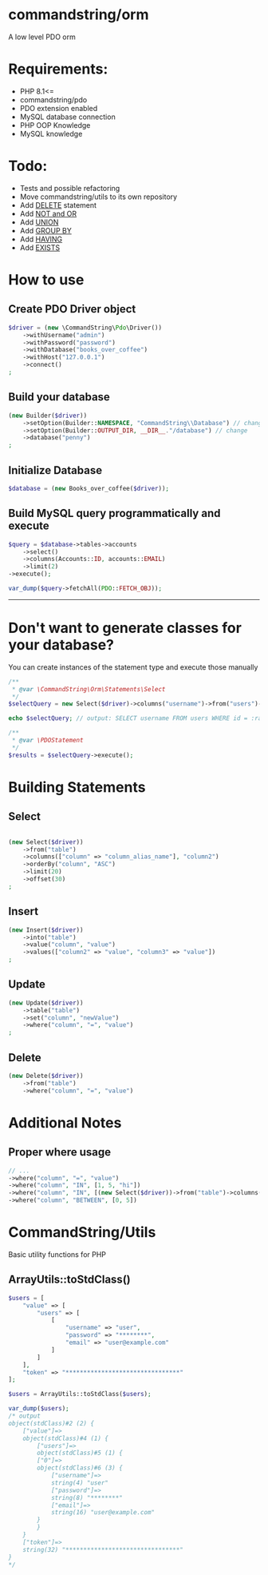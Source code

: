 # commandstring/orm #

A low level PDO orm

# Requirements: #
- PHP 8.1<=
- commandstring/pdo
- PDO extension enabled
- MySQL database connection
- PHP OOP Knowledge
- MySQL knowledge

# Todo: #
- Tests and possible refactoring
- Move commandstring/utils to its own repository
- Add [DELETE](https://www.w3schools.com/mysql/mysql_delete.asp) statement
- Add [NOT and OR](https://www.w3schools.com/mysql/mysql_and_or.asp)
- Add [UNION](https://www.w3schools.com/mysql/mysql_union.asp)
- Add [GROUP BY](https://www.w3schools.com/mysql/mysql_groupby.asp)
- Add [HAVING](https://www.w3schools.com/mysql/mysql_having.asp)
- Add [EXISTS](https://www.w3schools.com/mysql/mysql_exists.asp)

# How to use #

## Create PDO Driver object ##

```php
$driver = (new \CommandString\Pdo\Driver())
	->withUsername("admin")
	->withPassword("password")
	->withDatabase("books_over_coffee")
	->withHost("127.0.0.1")
	->connect()
;
```

## Build your database ##

```php
(new Builder($driver))
    ->setOption(Builder::NAMESPACE, "CommandString\\Database") // change
    ->setOption(Builder::OUTPUT_DIR, __DIR__."/database") // change
    ->database("penny")
;
```

## Initialize Database

```php
$database = (new Books_over_coffee($driver));
```

## Build MySQL query programmatically and execute ##
```php
$query = $database->tables->accounts
    ->select()
    ->columns(Accounts::ID, accounts::EMAIL)
    ->limit(2)
->execute();

var_dump($query->fetchAll(PDO::FETCH_OBJ));
```

---

# Don't want to generate classes for your database?

You can create instances of the statement type and execute those manually

```php
/**
 * @var \CommandString\Orm\Statements\Select
 */
$selectQuery = new Select($driver)->columns("username")->from("users")->where("id", "=", 5);

echo $selectQuery; // output: SELECT username FROM users WHERE id = :random-id-here

/**
 * @var \PDOStatement
 */
$results = $selectQuery->execute();
```

# Building Statements

## Select

```php

(new Select($driver))
    ->from("table")
    ->columns(["column" => "column_alias_name"], "column2")
    ->orderBy("column", "ASC")
    ->limit(20)
    ->offset(30)
;
```

## Insert

```php
(new Insert($driver))
    ->into("table")
    ->value("column", "value")
    ->values(["column2" => "value", "column3" => "value"])
;
```

## Update

```php
(new Update($driver))
    ->table("table")
    ->set("column", "newValue")
    ->where("column", "=", "value")
;
```

## Delete

```php
(new Delete($driver))
    ->from("table")
    ->where("column", "=", "value")
```
# Additional Notes

## Proper where usage
```php
// ...
->where("column", "=", "value")
->where("column", "IN", [1, 5, "hi"])
->where("column", "IN", [(new Select($driver))->from("table")->columns("column")])
->where("column", "BETWEEN", [0, 5])
```

# CommandString/Utils #
Basic utility functions for PHP

## ArrayUtils::toStdClass() ##
```php
$users = [
    "value" => [
        "users" => [
            [
                "username" => "user",
                "password" => "********",
                "email" => "user@example.com"
            ]
        ]
    ],
    "token" => "********************************"
];

$users = ArrayUtils::toStdClass($users);

var_dump($users);
/* output
object(stdClass)#2 (2) {
    ["value"]=>
    object(stdClass)#4 (1) {
        ["users"]=>
        object(stdClass)#5 (1) {
        ["0"]=>
        object(stdClass)#6 (3) {
            ["username"]=>
            string(4) "user"
            ["password"]=>
            string(8) "********"
            ["email"]=>
            string(16) "user@example.com"
        }
        }
    }
    ["token"]=>
    string(32) "********************************"
}
*/
```
